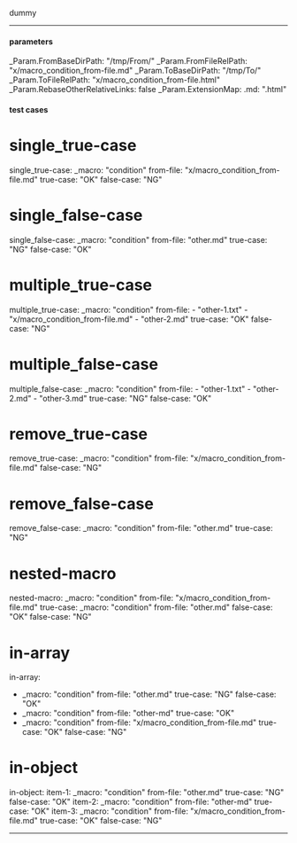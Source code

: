 dummy

---
#### parameters
_Param.FromBaseDirPath: "/tmp/From/"
_Param.FromFileRelPath: "x/macro_condition_from-file.md"
_Param.ToBaseDirPath: "/tmp/To/"
_Param.ToFileRelPath: "x/macro_condition_from-file.html"
_Param.RebaseOtherRelativeLinks: false
_Param.ExtensionMap:
  .md: ".html"


#### test cases

# single_true-case
single_true-case:
  _macro: "condition"
  from-file: "x/macro_condition_from-file.md"
  true-case: "OK"
  false-case: "NG"

# single_false-case
single_false-case:
  _macro: "condition"
  from-file: "other.md"
  true-case: "NG"
  false-case: "OK"

# multiple_true-case
multiple_true-case:
  _macro: "condition"
  from-file:
    - "other-1.txt"
    - "x/macro_condition_from-file.md"
    - "other-2.md"
  true-case: "OK"
  false-case: "NG"

# multiple_false-case
multiple_false-case:
  _macro: "condition"
  from-file:
    - "other-1.txt"
    - "other-2.md"
    - "other-3.md"
  true-case: "NG"
  false-case: "OK"

# remove_true-case
remove_true-case:
  _macro: "condition"
  from-file: "x/macro_condition_from-file.md"
  false-case: "NG"

# remove_false-case
remove_false-case:
  _macro: "condition"
  from-file: "other.md"
  true-case: "NG"

# nested-macro
nested-macro:
  _macro: "condition"
  from-file: "x/macro_condition_from-file.md"
  true-case:
    _macro: "condition"
    from-file: "other.md"
    false-case: "OK"
  false-case: "NG"

# in-array
in-array:
  - _macro: "condition"
    from-file: "other.md"
    true-case: "NG"
    false-case: "OK"
  - _macro: "condition"
    from-file: "other-md"
    true-case: "OK"
  - _macro: "condition"
    from-file: "x/macro_condition_from-file.md"
    true-case: "OK"
    false-case: "NG"

# in-object
in-object:
  item-1:
    _macro: "condition"
    from-file: "other.md"
    true-case: "NG"
    false-case: "OK"
  item-2:
    _macro: "condition"
    from-file: "other-md"
    true-case: "OK"
  item-3:
    _macro: "condition"
    from-file: "x/macro_condition_from-file.md"
    true-case: "OK"
    false-case: "NG"

---